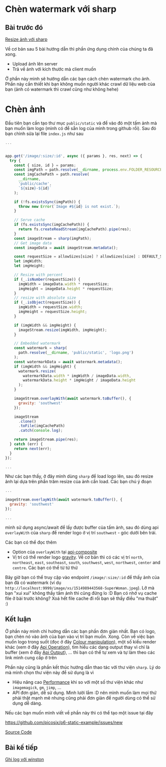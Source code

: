 # Chèn watermark với sharp

## Bài trước đó

[Resize ảnh với sharp](./6-resize-image-with-sharp.md)

Về cơ bản sau 5 bài hướng dẫn thì phần ứng dụng chính của chúng ta đã xong.

* Upload ảnh lên server
* Trả về ảnh với kích thước mà client muốn

Ở phần này mình sẽ hướng dẫn các bạn cách chèn watermark cho ảnh. Phần này cần thiết khi bạn không muốn người khác crawl dữ liệu web của bạn (ảnh có watermark thì crawl cũng như không hehe)

# Chèn ảnh

Đầu tiên bạn cần tạo thư mục `public/static` và để vào đó một tấm ảnh mà bạn muốn làm logo (mình có để sẵn log của mình trong github rồi). Sau đó bạn chỉnh sửa lại file `index.js` như sau

```javascript
...


app.get('/image/:size/:id', async ({ params }, res, next) => {
  try {
    const { size, id } = params;
    const imgPath = path.resolve(__dirname, process.env.FOLDER_RESOURCE, id);
    const imgCachePath = path.resolve(
      __dirname,
      'public/cache',
      `${size}-${id}`
    );

    if (!fs.existsSync(imgPath)) {
      throw new Error(`Image #${id} is not exist.`);
    }

    // Serve cache
    if (fs.existsSync(imgCachePath)) {
      return fs.createReadStream(imgCachePath).pipe(res);
    }
    const imageStream = sharp(imgPath);
    // Get image data
    const imageData = await imageStream.metadata();

    const requestSize = allowSizes[size] ? allowSizes[size] : DEFAULT_SIZE;
    let imgWidth;
    let imgHeight;

    // Resize with percent
    if (_.isNumber(requestSize)) {
      imgWidth = imageData.width * requestSize;
      imgHeight = imageData.height * requestSize;
    }
    // resize with absolute size
    if (_.isObject(requestSize)) {
      imgWidth = requestSize.width;
      imgHeight = requestSize.height;
    }

    if (imgWidth && imgHeight) {
      imageStream.resize(imgWidth, imgHeight);
    }

    // Embedded watermark
    const watermark = sharp(
      path.resolve(__dirname, 'public/static', 'logo.png')
    );
    const watermarkData = await watermark.metadata();
    if (imgWidth && imgHeight) {
      watermark.resize(
        watermarkData.width * imgWidth / imageData.width,
        watermarkData.height * imgHeight / imageData.height
      );
    }

    imageStream.overlayWith(await watermark.toBuffer(), {
      gravity: 'southwest'
    });

    imageStream
      .clone()
      .toFile(imgCachePath)
      .catch(console.log);

    return imageStream.pipe(res);
  } catch (err) {
    return next(err);
  }
});

...
```

Như các bạn thấy, ở đây mình dùng `sharp` để load logo lên, sau đó resize ảnh lại dựa trên phần trăm resize của ảnh cần load. Các bạn chú ý đoạn

```javascript
...

imageStream.overlayWith(await watermark.toBuffer(), {
  gravity: 'southwest'
});

...
```

mình sử dụng async/await để lấy được buffer của tấm ảnh, sau đó dùng api `overlayWith` của `sharp` để render logo ở vị trí `southwest` - góc dưới bên trái.

Các bạn có thể đọc thêm

* Option của `overlayWith` tại [api-composite](http://sharp.dimens.io/en/stable/api-composite/)
* Vị trí có thể render logo [gravity](http://sharp.dimens.io/en/stable/api-resize/#crop). Về cơ bản thì có các vị trí `north`, `northeast`, `east`, `southeast`, `south`, `southwest`, `west`, `northwest`, `center` and `centre`. Các bạn có thể từ từ thử

Bây giờ bạn có thể truy cập vào endpoint `/image/:size/:id` để thấy ảnh của bạn đã có watermark (ví dụ `http://localhost:9999/image/xs/1514989443568-SuperWoman.jpeg`). Lỡ mà bạn "xui xui" không thấy tấm ảnh thì cũng đừng lo :D Bạn có nhớ vụ cache file ở bài trước không? Xoá hết file cache đi rồi bạn sẽ thấy điều "ma thuật" :)

## Kết luận

Ở phần này mình chỉ hướng dẫn các bạn phần đơn giản nhất. Bạn có logo, bạn chèn nó vào ảnh của bạn vào vị trí bạn muốn. Xong. Còn về việc bạn muốn logo trong suốt (đọc ở đây [Colour manipulation](http://sharp.dimens.io/en/stable/api-colour/#background)), một số kiểu render khác (xem ở đây [Api Operation](http://sharp.dimens.io/en/stable/api-operation/)), tìm hiểu các dạng output thay vì chỉ là buffer (xem ở đây [Api Output](http://sharp.dimens.io/en/stable/api-output/)), ... thì bạn có thể tự xem và tự làm theo các link mình cung cấp ở trên

Phần này cũng là phần kết thúc hướng dẫn thao tác với thư viện `sharp`. Lý do mà mình chọn thư viện này để sử dụng là vì

* Hiệu năng cao [Performance](http://sharp.dimens.io/en/stable/performance/) khi so với một số thư viện khác như `imagemagick`, `gm`, `jimp`, ...
* API đơn giản, dễ sử dụng. Mình lười lắm :D nên mình muốn làm mọi thứ phải thật mạnh mẽ nhưng cũng phải đơn giản để người dùng có thể sử dụng dễ dàng.

Nếu các bạn muốn mình viết về phần này thì có thể tạo một issue tại đây

https://github.com/picosix/p6-static-example/issues/new

[Source Code](https://github.com/picosix/p6-static-example/tree/a4938b1560124194959ce4b6fe5fe447adab999c)

## Bài kế tiếp

[Ghi log với winston](./8-write-log-with-winston.md)
